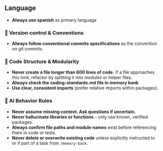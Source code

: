 ## Language

- **Always use spanish** as primary language

### 📎 Version control & Conventions

- **Always follow conventional commits specifications** as the convention on git commits.

### 🧱 Code Structure & Modularity

- **Never create a file longer than 600 lines of code.** If a file approaches this limit, refactor by splitting it into modules or helper files.
- **Always check the coding-standards.md file in memory bank**
- **Use clear, consistent imports** (prefer relative imports within packages).

### 🧠 AI Behavior Rules

- **Never assume missing context. Ask questions if uncertain.**
- **Never hallucinate libraries or functions** – only use known, verified packages.
- **Always confirm file paths and module names** exist before referencing them in code or tests.
- **Never delete or overwrite existing code** unless explicitly instructed to or if part of a task from `/memory-bank`.
